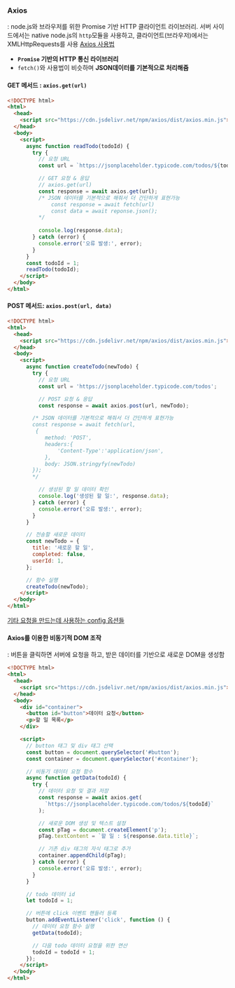 ### Axios
: node.js와 브라우저를 위한 Promise 기반 HTTP 클라이언트 라이브러리. 서버 사이드에서는 native node.js의 `http`모듈을 사용하고, 클라이언트(브라우저)에서는 XMLHttpRequests를 사용
[Axios 사용법](https://axios-http.com/kr/docs/intro)
- **`Promise` 기반의 HTTP 통신 라이브러리**
- `fetch()`와 사용법이 비슷하며 **JSON데이터를 기본적으로 처리해줌**

#### GET 메서드 : `axios.get(url)`
```HTML
<!DOCTYPE html>
<html>
  <head>
    <script src="https://cdn.jsdelivr.net/npm/axios/dist/axios.min.js"></script>
  </head>
  <body>
    <script>
      async function readTodo(todoId) {
        try {
          // 요청 URL
          const url = `https://jsonplaceholder.typicode.com/todos/${todoId}`;

          // GET 요청 & 응답
          // axios.get(url)
          const response = await axios.get(url);
          /* JSON 데이터를 기본적으로 해줘서 더 간단하게 표현가능
	          const response = await fetch(url)
	          const data = await reponse.json();
          */
          
          console.log(response.data);
        } catch (error) {
          console.error('오류 발생:', error);
        }
      }
      const todoId = 1;
      readTodo(todoId);
    </script>
  </body>
</html>

```

#### POST 메서드: `axios.post(url, data)`
```HTML
<!DOCTYPE html>
<html>
  <head>
    <script src="https://cdn.jsdelivr.net/npm/axios/dist/axios.min.js"></script>
  </head>
  <body>
    <script>
      async function createTodo(newTodo) {
        try {
          // 요청 URL
          const url = 'https://jsonplaceholder.typicode.com/todos';

          // POST 요청 & 응답
          const response = await axios.post(url, newTodo);

		/* JSON 데이터를 기본적으로 해줘서 더 간단하게 표현가능
		const response = await fetch(url,
		 {
			method: 'POST',
			headers:{
				'Content-Type':'application/json',
			},
			body: JSON.stringyfy(newTodo)
		});
		*/

          // 생성된 할 일 데이터 확인
          console.log('생성된 할 일:', response.data);
        } catch (error) {
          console.error('오류 발생:', error);
        }
      }

      // 전송할 새로운 데이터
      const newTodo = {
        title: '새로운 할 일',
        completed: false,
        userId: 1,
      };

      // 함수 실행
      createTodo(newTodo);
    </script>
  </body>
</html>
```

[기타 요청을 만드는데 사용하는 config 옵션들](https://axios-http.com/kr/docs/req_config)

#### Axios를 이용한 비동기적  DOM 조작
: 버튼을 클릭하면 서버에 요청을 하고, 받은 데이터를 기반으로 새로운 DOM을 생성함
```HTMl
<!DOCTYPE html>
<html>
  <head>
    <script src="https://cdn.jsdelivr.net/npm/axios/dist/axios.min.js"></script>
  </head>
  <body>
    <div id="container">
      <button id="button">데이터 요청</button>
      <p>할 일 목록</p>
    </div>

    <script>
      // button 태그 및 div 태그 선택
      const button = document.querySelector('#button');
      const container = document.querySelector('#container');

      // 비동기 데이터 요청 함수
      async function getData(todoId) {
        try {
          // 데이터 요청 및 결과 저장
          const response = await axios.get(
            `https://jsonplaceholder.typicode.com/todos/${todoId}`
          );

          // 새로운 DOM 생성 및 텍스트 설정
          const pTag = document.createElement('p');
          pTag.textContent = `할 일 : ${response.data.title}`;

          // 기존 div 태그의 자식 태그로 추가
          container.appendChild(pTag);
        } catch (error) {
          console.error('오류 발생:', error);
        }
      }

      // todo 데이터 id
      let todoId = 1;

      // 버튼에 click 이벤트 핸들러 등록
      button.addEventListener('click', function () {
        // 데이터 요청 함수 실행
        getData(todoId);

        // 다음 todo 데이터 요청을 위한 연산
        todoId = todoId + 1;
      });
    </script>
  </body>
</html>
```